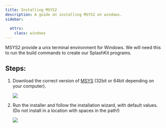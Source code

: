 ```yaml
---
title: Installing MSYS2
description: A guide on installing MSYS2 on windows.
sidebar:
 
  attrs:
    class: windows
---
```


MSYS2 provide a unix terminal environment for Windows. We will need this to run the build commands to create our SplashKit programs.
## Steps:
1. Download the correct version of [MSYS](http://www.msys2.org) (32bit or 64bit depending on your computer).

    ![](/gifs/windows/1.gif)

1. Run the installer and follow the installation wizard, with default values. (Do not install in a location with spaces in the path!)

    ![](/gifs/windows/2.gif)


